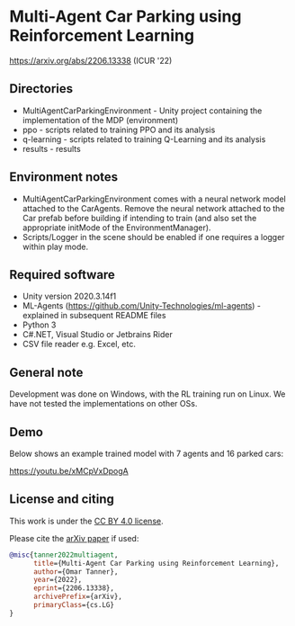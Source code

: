 # Multi-Agent Car Parking using Reinforcement Learning

https://arxiv.org/abs/2206.13338 (ICUR '22)

## Directories
* MultiAgentCarParkingEnvironment - Unity project containing the implementation of the MDP (environment)
* ppo - scripts related to training PPO and its analysis
* q-learning - scripts related to training Q-Learning and its analysis
* results - results
  
## Environment notes
* MultiAgentCarParkingEnvironment comes with a neural network model attached to the CarAgents. Remove the neural network attached to the Car prefab before building if intending to train (and also set the appropriate initMode of the EnvironmentManager).
* Scripts/Logger in the scene should be enabled if one requires a logger within play mode.

## Required software
* Unity version 2020.3.14f1
* ML-Agents (https://github.com/Unity-Technologies/ml-agents) - explained in subsequent README files
* Python 3
* C#.NET, Visual Studio or Jetbrains Rider
* CSV file reader e.g. Excel, etc.

## General note
Development was done on Windows, with the RL training run on Linux. We have not tested the implementations on other OSs.

## Demo

Below shows an example trained model with 7 agents and 16 parked cars:

https://youtu.be/xMCpVxDpogA

## License and citing

This work is under the [CC BY 4.0 license](https://creativecommons.org/licenses/by/4.0/).

Please cite the [arXiv paper](https://arxiv.org/abs/2206.13338) if used:

```bib
@misc{tanner2022multiagent,
      title={Multi-Agent Car Parking using Reinforcement Learning}, 
      author={Omar Tanner},
      year={2022},
      eprint={2206.13338},
      archivePrefix={arXiv},
      primaryClass={cs.LG}
}
```
